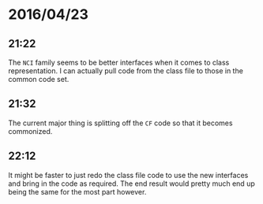 # 2016/04/23

## 21:22

The `NCI` family seems to be better interfaces when it comes to class
representation. I can actually pull code from the class file to those in the
common code set.

## 21:32

The current major thing is splitting off the `CF` code so that it becomes
commonized.

## 22:12

It might be faster to just redo the class file code to use the new interfaces
and bring in the code as required. The end result would pretty much end up
being the same for the most part however.

